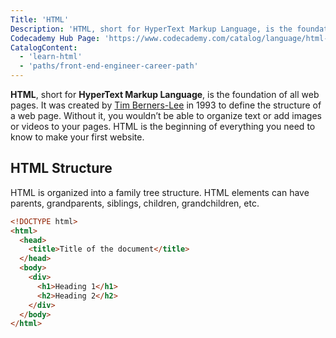 ```yaml
---
Title: 'HTML'
Description: 'HTML, short for HyperText Markup Language, is the foundation of all web pages. It was created by Tim Berners-Lee in 1993 to define the structure of a web page.'
Codecademy Hub Page: 'https://www.codecademy.com/catalog/language/html-css'
CatalogContent:
  - 'learn-html'
  - 'paths/front-end-engineer-career-path'
---
```


**HTML**, short for **HyperText Markup Language**, is the foundation of all web pages. It was created by [Tim Berners-Lee](https://www.codecademy.com/resources/docs/general/historical-technical-figures/tim-berners-lee) in 1993 to define the structure of a web page. Without it, you wouldn’t be able to organize text or add images or videos to your pages. HTML is the beginning of everything you need to know to make your first website.

## HTML Structure

HTML is organized into a family tree structure. HTML elements can have parents, grandparents, siblings, children, grandchildren, etc.

```html
<!DOCTYPE html>
<html>
  <head>
    <title>Title of the document</title>
  </head>
  <body>
    <div>
      <h1>Heading 1</h1>
      <h2>Heading 2</h2>
    </div>
  </body>
</html>
